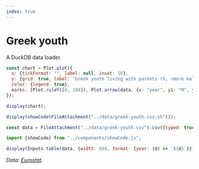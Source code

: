 ```yaml
---
index: true
---
```


# Greek youth

A DuckDB data loader.

```js echo
const chart = Plot.plot({
  x: {tickFormat: "", label: null, inset: 10},
  y: {grid: true, label: "Greek youth living with parents (%, ↑more male, ↓more female)"},
  color: {legend: true},
  marks: [Plot.ruleY([0, 100]), Plot.arrow(data, {x: "year", y1: "M", y2: "F", stroke: "age", bend: true})]
});

display(chart);
```

```js
display(showCode(FileAttachment("../data/greek-youth.csv.sh")));
```

```js echo
const data = FileAttachment("../data/greek-youth.csv").csv({typed: true});
```

```js
import {showCode} from "../components/showCode.js";
```

```js
display(Inputs.table(data, {width: 640, format: {year: (d) => `${d}`}}));
```

_Data: [Eurostat](https://ec.europa.eu/eurostat/databrowser/view/ILC_LVPS08__custom_7530569/default/table?lang=en)._
